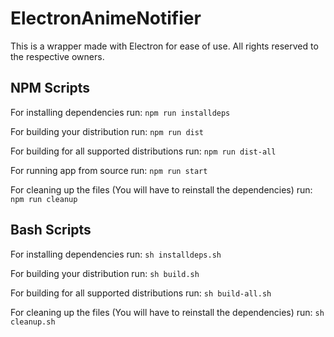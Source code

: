 # ElectronAnimeNotifier
This is a wrapper made with Electron for ease of use. All rights reserved to the respective owners.

## NPM Scripts
For installing dependencies run: `npm run installdeps`

For building your distribution run: `npm run dist`

For building for all supported distributions run: `npm run dist-all`

For running app from source run: `npm run start`

For cleaning up the files (You will have to reinstall the dependencies) run: `npm run cleanup`

## Bash Scripts
For installing dependencies run: `sh installdeps.sh`

For building your distribution run: `sh build.sh`

For building for all supported distributions run: `sh build-all.sh`

For cleaning up the files (You will have to reinstall the dependencies) run: `sh cleanup.sh`
